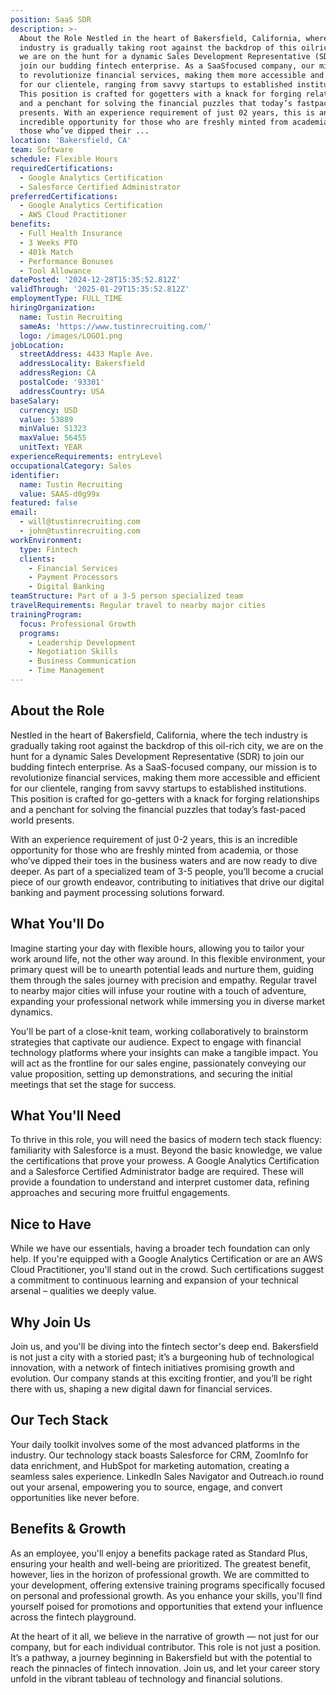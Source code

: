 ```yaml
---
position: SaaS SDR
description: >-
  About the Role Nestled in the heart of Bakersfield, California, where the tech
  industry is gradually taking root against the backdrop of this oilrich city,
  we are on the hunt for a dynamic Sales Development Representative (SDR) to
  join our budding fintech enterprise. As a SaaSfocused company, our mission is
  to revolutionize financial services, making them more accessible and efficient
  for our clientele, ranging from savvy startups to established institutions.
  This position is crafted for gogetters with a knack for forging relationships
  and a penchant for solving the financial puzzles that today’s fastpaced world
  presents. With an experience requirement of just 02 years, this is an
  incredible opportunity for those who are freshly minted from academia, or
  those who’ve dipped their ...
location: 'Bakersfield, CA'
team: Software
schedule: Flexible Hours
requiredCertifications:
  - Google Analytics Certification
  - Salesforce Certified Administrator
preferredCertifications:
  - Google Analytics Certification
  - AWS Cloud Practitioner
benefits:
  - Full Health Insurance
  - 3 Weeks PTO
  - 401k Match
  - Performance Bonuses
  - Tool Allowance
datePosted: '2024-12-28T15:35:52.812Z'
validThrough: '2025-01-29T15:35:52.812Z'
employmentType: FULL_TIME
hiringOrganization:
  name: Tustin Recruiting
  sameAs: 'https://www.tustinrecruiting.com/'
  logo: /images/LOGO1.png
jobLocation:
  streetAddress: 4433 Maple Ave.
  addressLocality: Bakersfield
  addressRegion: CA
  postalCode: '93301'
  addressCountry: USA
baseSalary:
  currency: USD
  value: 53889
  minValue: 51323
  maxValue: 56455
  unitText: YEAR
experienceRequirements: entryLevel
occupationalCategory: Sales
identifier:
  name: Tustin Recruiting
  value: SAAS-d0g99x
featured: false
email:
  - will@tustinrecruiting.com
  - john@tustinrecruiting.com
workEnvironment:
  type: Fintech
  clients:
    - Financial Services
    - Payment Processors
    - Digital Banking
teamStructure: Part of a 3-5 person specialized team
travelRequirements: Regular travel to nearby major cities
trainingProgram:
  focus: Professional Growth
  programs:
    - Leadership Development
    - Negotiation Skills
    - Business Communication
    - Time Management
---
```




## About the Role

Nestled in the heart of Bakersfield, California, where the tech industry is gradually taking root against the backdrop of this oil-rich city, we are on the hunt for a dynamic Sales Development Representative (SDR) to join our budding fintech enterprise. As a SaaS-focused company, our mission is to revolutionize financial services, making them more accessible and efficient for our clientele, ranging from savvy startups to established institutions. This position is crafted for go-getters with a knack for forging relationships and a penchant for solving the financial puzzles that today’s fast-paced world presents.

With an experience requirement of just 0-2 years, this is an incredible opportunity for those who are freshly minted from academia, or those who’ve dipped their toes in the business waters and are now ready to dive deeper. As part of a specialized team of 3-5 people, you’ll become a crucial piece of our growth endeavor, contributing to initiatives that drive our digital banking and payment processing solutions forward.

## What You'll Do

Imagine starting your day with flexible hours, allowing you to tailor your work around life, not the other way around. In this flexible environment, your primary quest will be to unearth potential leads and nurture them, guiding them through the sales journey with precision and empathy. Regular travel to nearby major cities will infuse your routine with a touch of adventure, expanding your professional network while immersing you in diverse market dynamics.

You'll be part of a close-knit team, working collaboratively to brainstorm strategies that captivate our audience. Expect to engage with financial technology platforms where your insights can make a tangible impact. You will act as the frontline for our sales engine, passionately conveying our value proposition, setting up demonstrations, and securing the initial meetings that set the stage for success.

## What You'll Need

To thrive in this role, you will need the basics of modern tech stack fluency: familiarity with Salesforce is a must. Beyond the basic knowledge, we value the certifications that prove your prowess. A Google Analytics Certification and a Salesforce Certified Administrator badge are required. These will provide a foundation to understand and interpret customer data, refining approaches and securing more fruitful engagements. 

## Nice to Have

While we have our essentials, having a broader tech foundation can only help. If you're equipped with a Google Analytics Certification or are an AWS Cloud Practitioner, you'll stand out in the crowd. Such certifications suggest a commitment to continuous learning and expansion of your technical arsenal – qualities we deeply value.

## Why Join Us

Join us, and you'll be diving into the fintech sector's deep end. Bakersfield is not just a city with a storied past; it’s a burgeoning hub of technological innovation, with a network of fintech initiatives promising growth and evolution. Our company stands at this exciting frontier, and you’ll be right there with us, shaping a new digital dawn for financial services.

## Our Tech Stack

Your daily toolkit involves some of the most advanced platforms in the industry. Our technology stack boasts Salesforce for CRM, ZoomInfo for data enrichment, and HubSpot for marketing automation, creating a seamless sales experience. LinkedIn Sales Navigator and Outreach.io round out your arsenal, empowering you to source, engage, and convert opportunities like never before.

## Benefits & Growth

As an employee, you'll enjoy a benefits package rated as Standard Plus, ensuring your health and well-being are prioritized. The greatest benefit, however, lies in the horizon of professional growth. We are committed to your development, offering extensive training programs specifically focused on personal and professional growth. As you enhance your skills, you'll find yourself poised for promotions and opportunities that extend your influence across the fintech playground.

At the heart of it all, we believe in the narrative of growth — not just for our company, but for each individual contributor. This role is not just a position. It’s a pathway, a journey beginning in Bakersfield but with the potential to reach the pinnacles of fintech innovation. Join us, and let your career story unfold in the vibrant tableau of technology and financial solutions.
